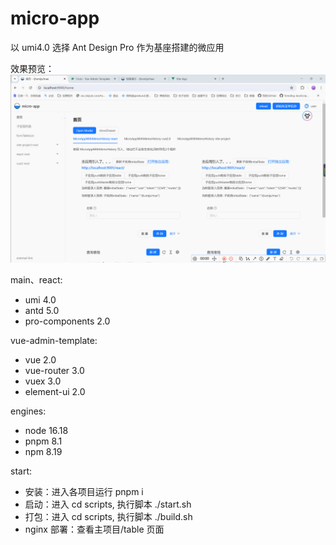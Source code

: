 # micro-app

以 umi4.0 选择 Ant Design Pro 作为基座搭建的微应用

效果预览：
![效果预览](./show.gif)

main、react:

- umi 4.0
- antd 5.0
- pro-components 2.0

vue-admin-template:

- vue 2.0
- vue-router 3.0
- vuex 3.0
- element-ui 2.0

engines:

- node 16.18
- pnpm 8.1
- npm 8.19

start:

- 安装：进入各项目运行 pnpm i
- 启动：进入 cd scripts, 执行脚本 ./start.sh
- 打包：进入 cd scripts, 执行脚本 ./build.sh
- nginx 部署：查看主项目/table 页面
